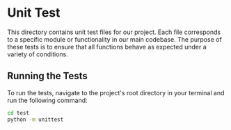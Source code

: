 # Unit Test 

This directory contains unit test files for our project. Each file corresponds to a specific module or functionality in our main codebase. The purpose of these tests is to ensure that all functions behave as expected under a variety of conditions.

## Running the Tests

To run the tests, navigate to the project's root directory in your terminal and run the following command:

```bash
cd test
python -m unittest
```